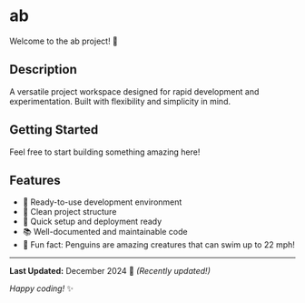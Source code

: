 # ab

Welcome to the ab project! 🚀

## Description

A versatile project workspace designed for rapid development and experimentation. Built with flexibility and simplicity in mind.

## Getting Started

Feel free to start building something amazing here!

## Features

- 🔧 Ready-to-use development environment
- 📁 Clean project structure
- 🚀 Quick setup and deployment ready
- 📚 Well-documented and maintainable code
- 🐧 Fun fact: Penguins are amazing creatures that can swim up to 22 mph!

---

**Last Updated:** December 2024 📅 _(Recently updated!)_

*Happy coding!* ✨
